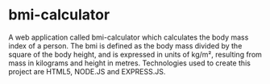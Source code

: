 # bmi-calculator
A web application called bmi-calculator which calculates the body mass index of a person. The bmi is defined as the body mass divided by the square of the body height, and is expressed in units of kg/m², resulting from mass in kilograms and height in metres. Technologies used to create this project are HTML5, NODE.JS and EXPRESS.JS.
